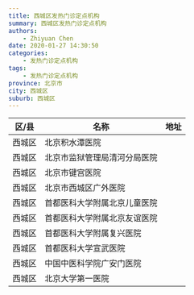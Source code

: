 ```yaml
---
title: 西城区发热门诊定点机构
summary: 西城区发热门诊定点机构
authors: 
    - Zhiyuan Chen
date: 2020-01-27 14:30:50
categories: 
    - 发热门诊定点机构
tags: 
    - 发热门诊定点机构
province: 北京市
city: 西城区
suburb: 西城区
---
```


|  区/县  |  名称  |  地址  |
|------|-------|------|
|  西城区  |  北京积水潭医院  |    
|  西城区  |  北京市监狱管理局清河分局医院  |    
|  西城区  |  北京市键宫医院  |    
|  西城区  |  北京市西城区广外医院  |    
|  西城区  |  首都医科大学附属北京儿童医院  |    
|  西城区  |  首都医科大学附属北京友谊医院  |    
|  西城区  |  首都医科大学附属复兴医院  |    
|  西城区  |  首都医科大学宣武医院  |    
|  西城区  |  中国中医科学院广安门医院  |    
|  西城区  |  北京大学第一医院  |    


